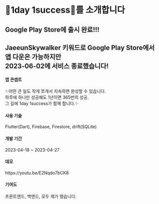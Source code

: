 <h1>🍎1day 1success🍎를 소개합니다</h1>
<h2>Google Play Store에 출시 완료!!!</h2>
<h2>JaeeunSkywalker 키워드로 Google Play Store에서 앱 다운은 가능하지만<br> 
2023-06-02에 서비스 종료했습니다!</h2>
<h4>앱 콘셉트</h4>
✨어떤 큰 일도 작게 쪼개서 지속하면 완성할 수 있습니다.<br>
하루에 하나만 성공해도 1년이면 365번의 성공.<br>
그 길에 1day 1success가 함께 합니다.✨<br>
<h4>사용 기술</h4>
Flutter(Dart), Firebase, Firestore, drift(SQLite)<br>
<h4>개발 기간</h4>
2023-04-18 ~ 2023-04-27
<h4>데모</h4>
https://youtu.be/E2Nqdo7bCK8<br>
<h4>기여도</h4>
프론트엔드, 백엔드, 모두 제가 했습니다.<br>
